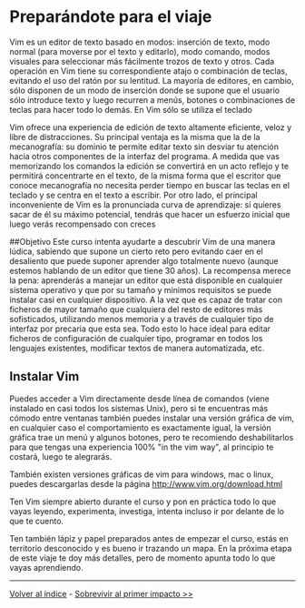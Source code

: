 # Preparándote para el viaje

Vim es un editor de texto basado en modos: inserción de texto, modo normal (para moverse por el texto y editarlo), modo comando, modos visuales para seleccionar más fácilmente trozos de texto y otros. Cada operación en Vim tiene su correspondiente atajo o combinación de teclas, evitando el uso del ratón por su lentitud. La mayoría de editores, en cambio, sólo disponen de un modo de inserción donde se supone que el usuario sólo introduce texto y luego recurren a menús, botones o combinaciones de teclas para hacer todo lo demás. En Vim sólo se utiliza el teclado

Vim ofrece una experiencia de edición de texto altamente eficiente, veloz y libre de distracciones. Su principal ventaja es la misma que la de la mecanografía: su dominio te permite editar texto sin desviar tu atención hacia otros componentes de la interfaz del programa. A medida que vas memorizando los comandos la edición se convertirá en un acto reflejo y te permitirá concentrarte en el texto, de la misma forma que el escritor que conoce mecanografía no necesita perder tiempo en buscar las teclas en el teclado y se centra en el texto a escribir. Por otro lado, el principal inconveniente de Vim es la pronunciada curva de aprendizaje: si quieres sacar de él su máximo potencial, tendrás que hacer un esfuerzo inicial que luego verás recompensado con creces

##Objetivo
Este curso intenta ayudarte a descubrir Vim de una manera lúdica, sabiendo que supone un cierto reto pero evitando caer en el desaliento que puede suponer aprender algo totalmente nuevo (aunque estemos hablando de un editor que tiene 30 años). La recompensa merece la pena: aprenderás a manejar un editor que está disponible en cualquier sistema operativo y que por su tamaño y mínimos requisitos se puede instalar casi en cualquier dispositivo. A la vez que es capaz de tratar con ficheros de mayor tamaño que cualquiera del resto de editores más sofisticados, utilizando menos memoria y a través de cualquier tipo de interfaz por precaria que esta sea. Todo esto lo hace ideal para editar ficheros de configuración de cualquier tipo, programar en todos los lenguajes existentes, modificar textos de manera automatizada, etc.

## Instalar Vim 

Puedes acceder a Vim directamente desde línea de comandos (viene instalado en casi todos los sistemas Unix), pero si te encuentras más cómodo entre ventanas también puedes instalar una versión gráfica de vim, en cualquier caso el comportamiento es exactamente igual, la versión gráfica trae un menú y algunos botones, pero te recomiendo deshabilitarlos para que tengas una experiencia 100% "in the vim way", al principio te costará, luego te alegrarás.

También existen versiones gráficas de vim para windows, mac o linux, puedes descargarlas desde la página http://www.vim.org/download.html

Ten Vim siempre abierto durante el curso y pon en práctica todo lo que vayas leyendo, experimenta, investiga, intenta incluso ir por delante de lo que te cuento.

Ten también lápiz y papel preparados antes de empezar el curso, estás en territorio desconocido y es bueno ir trazando un mapa. En la próxima etapa de este viaje te doy más detalles, pero de momento apunta todo lo que vayas aprendiendo.

----

[Volver al índice](https://github.com/juananruiz/curso_vim) - [Sobrevivir al primer impacto >>](https://github.com/juananruiz/curso_vim/blob/master/temario/sobrevivir_al_primer_impacto.md)
